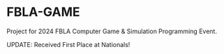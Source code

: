 # FBLA-GAME
Project for 2024 FBLA Computer Game & Simulation Programming Event. 

UPDATE: Received First Place at Nationals!
